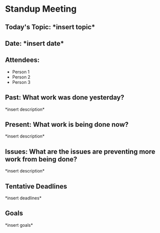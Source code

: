 # Standup Meeting

## Today's Topic: \*insert topic\*

## Date: \*insert date\*

## Attendees:
- Person 1
- Person 2
- Person 3

## Past: What work was done yesterday?

\*insert description\*

## Present: What work is being done now?

\*insert description\*

## Issues: What are the issues are preventing more work from being done?

\*insert description\*

## Tentative Deadlines

\*insert deadlines\*

## Goals

\*insert goals\*
